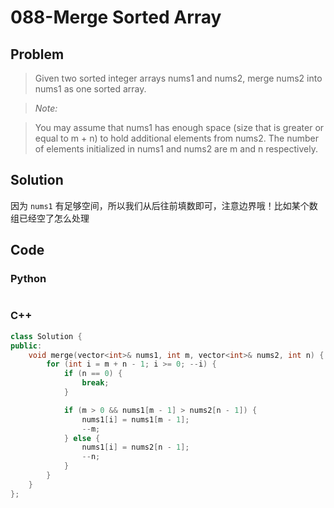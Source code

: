 # 088-Merge Sorted Array

## Problem

> Given two sorted integer arrays nums1 and nums2, merge nums2 into nums1 as one sorted array.

> *Note:*

> You may assume that nums1 has enough space (size that is greater or equal to m + n) to hold additional elements from nums2. The number of elements initialized in nums1 and nums2 are m and n respectively.

## Solution

因为 `nums1` 有足够空间，所以我们从后往前填数即可，注意边界哦！比如某个数组已经空了怎么处理 

## Code

### Python

```python

```

### C++

```cpp
class Solution {
public:
    void merge(vector<int>& nums1, int m, vector<int>& nums2, int n) {
        for (int i = m + n - 1; i >= 0; --i) {
            if (n == 0) {
                break;
            }

            if (m > 0 && nums1[m - 1] > nums2[n - 1]) {
                nums1[i] = nums1[m - 1];
                --m;
            } else {
                nums1[i] = nums2[n - 1];
                --n;
            }
        }
    }
};
```

